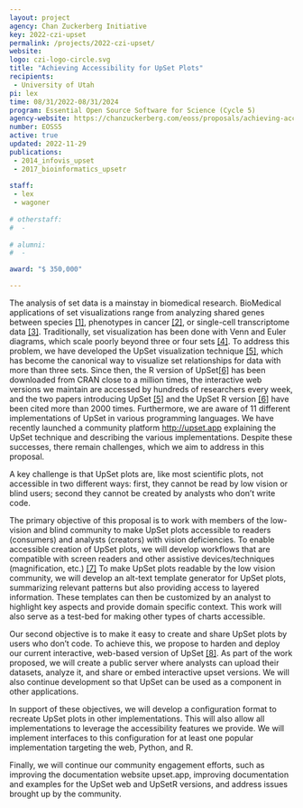 ```yaml
---
layout: project
agency: Chan Zuckerberg Initiative
key: 2022-czi-upset
permalink: /projects/2022-czi-upset/
website:
logo: czi-logo-circle.svg
title: "Achieving Accessibility for UpSet Plots"
recipients:
 - University of Utah
pi: lex
time: 08/31/2022-08/31/2024
program: Essential Open Source Software for Science (Cycle 5)
agency-website: https://chanzuckerberg.com/eoss/proposals/achieving-accessibility-for-upset-plots/
number: EOSS5
active: true
updated: 2022-11-29
publications: 
 - 2014_infovis_upset
 - 2017_bioinformatics_upsetr
 
staff:
 - lex
 - wagoner
 
# otherstaff: 
#  - 
 
# alumni:
#  - 

award: "$ 350,000"

---
```


The analysis of set data is a mainstay in biomedical research. BioMedical applications of set visualizations range from analyzing shared genes between species [[1]](https://academic.oup.com/gbe/article/10/12/3129/5129088), phenotypes in cancer [[2]](https://www.sciencedirect.com/science/article/pii/S009286741830237X), or single-cell transcriptome data [[3]](https://www.cell.com/cell/pdf/S0092-8674(20)30062-3.pdf). Traditionally, set visualization has been done with Venn and Euler diagrams, which scale poorly beyond three or four sets [[4]](https://www.nature.com/articles/nmeth.3033). To address this problem, we have developed the UpSet visualization technique [[5]](https://ieeexplore.ieee.org/document/6876017), which has become the canonical way to visualize set relationships for data with more than three sets. Since then, the R version of UpSet[[6]](https://academic.oup.com/bioinformatics/article/33/18/2938/3884387) has been downloaded from CRAN close to a million times, the interactive web versions we maintain are accessed by hundreds of researchers every week, and the two papers introducing UpSet [[5]](https://ieeexplore.ieee.org/document/6876017) and the UpSet R version [[6]](https://academic.oup.com/bioinformatics/article/33/18/2938/3884387) have been cited more than 2000 times. Furthermore, we are aware of 11 different implementations of UpSet in various programming languages. We have recently launched a community platform http://upset.app explaining the UpSet technique and describing the various implementations.  Despite these successes, there remain challenges, which we aim to address in this proposal.

A key challenge is that UpSet plots are, like most scientific plots, not accessible in two different ways: first, they cannot be read by low vision or blind users; second they cannot be created by analysts who don’t write code. 

The primary objective of this proposal is to work with members of the low-vision and blind community to make UpSet plots accessible to readers (consumers) and analysts (creators) with vision deficiencies. To enable accessible creation of UpSet plots, we will develop workflows that are compatible with screen readers and other assistive devices/techniques (magnification, etc.) [[7]](http://vis.csail.mit.edu/pubs/rich-screen-reader-vis-experiences) To make UpSet plots readable by the low vision community, we will develop an alt-text template generator for UpSet plots, summarizing relevant patterns but also providing access to layered information. These templates can then be customized by an analyst to highlight key aspects and provide domain specific context. This work will also serve as a test-bed for making other types of charts accessible. 

Our second objective is to make it easy to create and share UpSet plots by users who don’t code. To achieve this, we propose to harden and deploy our current interactive, web-based version of UpSet [[8]](https://sci.utah.edu/~vdl/papers/2019_infovis_upset.pdf). As part of the work proposed, we will create a public server where analysts can upload their datasets, analyze it, and share or embed interactive upset versions. We will also continue development so that UpSet can be used as a component in other applications. 

In support of these objectives, we will develop a configuration format to recreate UpSet plots in other implementations. This will also allow all implementations to leverage the accessibility features we provide. We will implement interfaces to this configuration for at least one popular implementation targeting the web, Python, and R.

Finally, we will continue our community engagement efforts, such as improving the documentation website upset.app, improving documentation and examples for the UpSet web and UpSetR versions, and address issues brought up by the community.  

